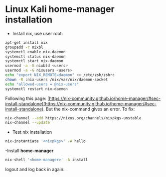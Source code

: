 # Linux Kali home-manager installation

- Install nix, use user root:

```zsh
apt-get install nix
groupadd -r nixbl
systemctl enable nix-daemon
systemctl status nix-daemon
systemctl start nix-daemon
usermod -a -G nixbld <users>
usermod -a -G nixusers <users>
echo "export NIX_REMOTE=daemon" >> /etc/zsh/zshrc
chown -R :nix-users /nix/var/nix/daemon-socket
echo "allowed-users = @nix-users"
systemctl restart nix-daemon
```



Following this page: [https://nix-community.github.io/home-manager/#sec-install-standalone](https://nix-community.github.io/home-manager/#sec-install-standalone). But the nix-command gives an error. To fix:

```bash
nix-channel --add https://nixos.org/channels/nixpkgs-unstable
nix-channel --update
```
- Test nix installation
```zsh
nix-instantiate '<nixpkgs>' -A hello
```

-Install **home-manager**
```zsh
nix-shell '<home-manager>' -A install
```
logout and log back in again.






